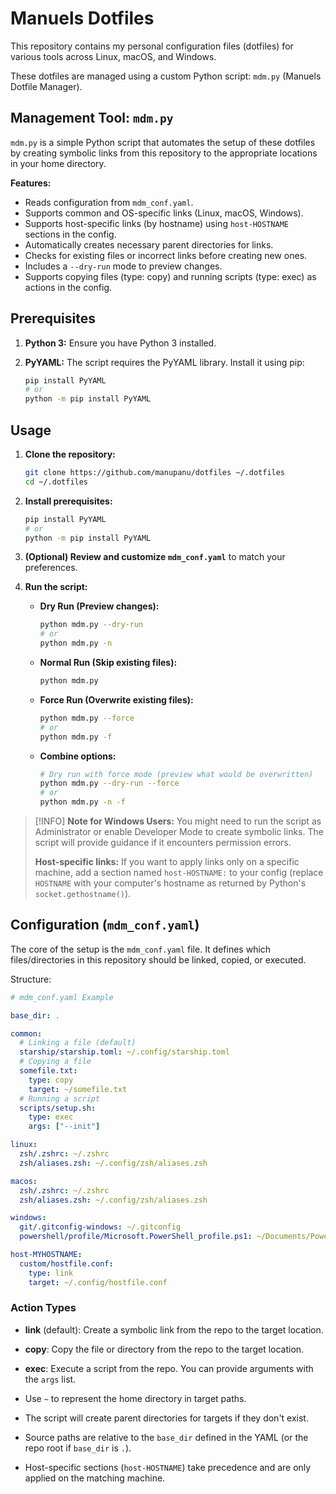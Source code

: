 # Manuels Dotfiles

This repository contains my personal configuration files (dotfiles) for various tools across Linux, macOS, and Windows.

These dotfiles are managed using a custom Python script: `mdm.py` (Manuels Dotfile Manager).

## Management Tool: `mdm.py`

`mdm.py` is a simple Python script that automates the setup of these dotfiles by creating symbolic links from this repository to the appropriate locations in your home directory.

**Features:**

* Reads configuration from `mdm_conf.yaml`.
* Supports common and OS-specific links (Linux, macOS, Windows).
* Supports host-specific links (by hostname) using `host-HOSTNAME` sections in the config.
* Automatically creates necessary parent directories for links.
* Checks for existing files or incorrect links before creating new ones.
* Includes a `--dry-run` mode to preview changes.
* Supports copying files (type: copy) and running scripts (type: exec) as actions in the config.

## Prerequisites

1. **Python 3:** Ensure you have Python 3 installed.
2. **PyYAML:** The script requires the PyYAML library. Install it using pip:

    ```bash
    pip install PyYAML
    # or
    python -m pip install PyYAML
    ```

## Usage

1. **Clone the repository:**

    ```bash
    git clone https://github.com/manupanu/dotfiles ~/.dotfiles
    cd ~/.dotfiles
    ```

2. **Install prerequisites:**

    ```bash
    pip install PyYAML
    # or
    python -m pip install PyYAML
    ```

3. **(Optional) Review and customize `mdm_conf.yaml`** to match your preferences.
4. **Run the script:**
    * **Dry Run (Preview changes):**

        ```bash
        python mdm.py --dry-run
        # or
        python mdm.py -n
        ```

    * **Normal Run (Skip existing files):**

        ```bash
        python mdm.py
        ```

    * **Force Run (Overwrite existing files):**

        ```bash
        python mdm.py --force
        # or
        python mdm.py -f
        ```

    * **Combine options:**

        ```bash
        # Dry run with force mode (preview what would be overwritten)
        python mdm.py --dry-run --force
        # or
        python mdm.py -n -f
        ```

> [!INFO]
> **Note for Windows Users:** You might need to run the script as Administrator or enable Developer Mode to create symbolic links. The script will provide guidance if it encounters permission errors.
>
> **Host-specific links:** If you want to apply links only on a specific machine, add a section named `host-HOSTNAME:` to your config (replace `HOSTNAME` with your computer's hostname as returned by Python's `socket.gethostname()`).

## Configuration (`mdm_conf.yaml`)

The core of the setup is the `mdm_conf.yaml` file. It defines which files/directories in this repository should be linked, copied, or executed.

Structure:

```yaml
# mdm_conf.yaml Example

base_dir: .

common:
  # Linking a file (default)
  starship/starship.toml: ~/.config/starship.toml
  # Copying a file
  somefile.txt:
    type: copy
    target: ~/somefile.txt
  # Running a script
  scripts/setup.sh:
    type: exec
    args: ["--init"]

linux:
  zsh/.zshrc: ~/.zshrc
  zsh/aliases.zsh: ~/.config/zsh/aliases.zsh

macos:
  zsh/.zshrc: ~/.zshrc
  zsh/aliases.zsh: ~/.config/zsh/aliases.zsh

windows:
  git/.gitconfig-windows: ~/.gitconfig
  powershell/profile/Microsoft.PowerShell_profile.ps1: ~/Documents/PowerShell/Microsoft.PowerShell_profile.ps1

host-MYHOSTNAME:
  custom/hostfile.conf:
    type: link
    target: ~/.config/hostfile.conf
```

### Action Types

* **link** (default): Create a symbolic link from the repo to the target location.
* **copy**: Copy the file or directory from the repo to the target location.
* **exec**: Execute a script from the repo. You can provide arguments with the `args` list.

* Use `~` to represent the home directory in target paths.
* The script will create parent directories for targets if they don't exist.
* Source paths are relative to the `base_dir` defined in the YAML (or the repo root if `base_dir` is `.`).
* Host-specific sections (`host-HOSTNAME`) take precedence and are only applied on the matching machine.
